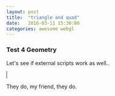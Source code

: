 ```yaml
---
layout: post
title:  "triangle and quad"
date:   2016-03-11 15:30:00
categories: awesome webgl
---
```

### Test 4 Geometry

Let's see if external scripts work as well..

<script type="text/javascript" src="../../../../../scripts/glMatrix-0.9.5.min.js"></script>
<canvas id="renderMe"  style="border: 1px solid grey;" width="640" height="480"></canvas>

<!-- SHADERS -->
<!-- Fragment Shader -->
<script id="shader-fs" type="x-shader/x-fragment">
  precision mediump float;

  void main(void) {
    gl_FragColor = vec4(1.0, 1.0, 1.0, 1.0);
  }
</script>

<!-- Vertex Shader -->
<script id="shader-vs" type="x-shader/x-vertex">
  attribute vec3 aVertexPosition;

  uniform mat4 uMVMatrix;
  uniform mat4 uPMatrix;

  void main(void) {
    gl_Position = uPMatrix * uMVMatrix * vec4(aVertexPosition, 1.0);
  }
</script>

<script type="text/javascript">

  var gl;
  function initGL(canvas) {
      try {
          gl = canvas.getContext("experimental-webgl");
          gl.viewportWidth = canvas.width;
          gl.viewportHeight = canvas.height;
      } catch (e) {
      }
      if (!gl) {
          alert("Could not initialise WebGL, sorry :-(");
      }
  }

// !! getShader ersetzen durch Variante aus fragment?? Dann auch shader als extra file??
  function getShader(gl, id) {
    var shaderScript = document.getElementById(id);
    var shaderText = shaderScript.text;

    var shader;
    if (shaderScript.type == "x-shader/x-fragment") {
      shader = gl.createShader(gl.FRAGMENT_SHADER);
    } else if (shaderScript.type == "x-shader/x-vertex") {
      shader = gl.createShader(gl.VERTEX_SHADER);
    } else {
      return null
    }

    gl.shaderSource(shader, shaderText);
    gl.compileShader(shader);

    if (!gl.getShaderParameter(shader, gl.COMPILE_STATUS)) {
      alert(gl.getShaderInfoLog(shader));
      return null;
    }

    return shader;
  }


  var shaderProgram;

  function initShaders() {
    var fragmentShader = getShader(gl, "shader-fs");
    var vertexShader = getShader(gl, "shader-vs");

    shaderProgram = gl.createProgram();
    gl.attachShader(shaderProgram, vertexShader);
    gl.attachShader(shaderProgram, fragmentShader);
    gl.linkProgram(shaderProgram);

    if (!gl.getProgramParameter(shaderProgram, gl.LINK_STATUS)) {
      alert("Could not initialise shaders");
    }

    gl.useProgram(shaderProgram);

    shaderProgram.vertexPositionAttribute = gl.getAttribLocation(shaderProgram, "aVertexPosition");
    gl.enableVertexAttribArray(shaderProgram.vertexPositionAttribute);

    shaderProgram.pMatrixUniform = gl.getUniformLocation(shaderProgram, "uPMatrix");
    shaderProgram.mvMatrixUniform = gl.getUniformLocation(shaderProgram, "uMVMatrix");
  }

  var mvMatrix = mat4.create();
  var pMatrix = mat4.create();

  function setMatrixUniforms() {
    gl.uniformMatrix4fv(shaderProgram.pMatrixUniform, false, pMatrix);
    gl.uniformMatrix4fv(shaderProgram.mvMatrixUniform, false, mvMatrix);
  }

  var triangleVertexPositionBuffer, squareVertexPositionBuffer;

  function initBuffers() {
    triangleVertexPositionBuffer = gl.createBuffer();
    gl.bindBuffer(gl.ARRAY_BUFFER, triangleVertexPositionBuffer);
    var vertices = [
       0.0,  1.0,  0.0,
      -1.0, -1.0,  0.0,
       1.0, -1.0,  0.0
    ];
    gl.bufferData(gl.ARRAY_BUFFER, new Float32Array(vertices), gl.STATIC_DRAW);
    triangleVertexPositionBuffer.itemSize = 3;
    triangleVertexPositionBuffer.numItems = 3;

    squareVertexPositionBuffer = gl.createBuffer();
    gl.bindBuffer(gl.ARRAY_BUFFER, squareVertexPositionBuffer);
    vertices = [
       1.0,  1.0,  0.0,
      -1.0,  1.0,  0.0,
       1.0, -1.0,  0.0,
      -1.0, -1.0,  0.0
    ];
    gl.bufferData(gl.ARRAY_BUFFER, new Float32Array(vertices), gl.STATIC_DRAW);
    squareVertexPositionBuffer.itemSize = 3;
    squareVertexPositionBuffer.numItems = 4;
  }

  function drawScene(){
    gl.viewport(0, 0, gl.viewportWidth, gl.viewportHeight);
    gl.clear(gl.COLOR_BUFFER_BIT | gl.DEPTH_BUFFER_BIT);

    mat4.perspective(45, gl.viewportWidth / gl.viewportHeight, 0.1, 100.0, pMatrix);

    mat4.identity(mvMatrix);

    mat4.translate(mvMatrix, [-1.5, 0.0, -7.0]);
    gl.bindBuffer(gl.ARRAY_BUFFER, triangleVertexPositionBuffer);
    gl.vertexAttribPointer(shaderProgram.vertexPositionAttribute, triangleVertexPositionBuffer.itemSize, gl.FLOAT, false, 0, 0);
    setMatrixUniforms();
    gl.drawArrays(gl.TRIANGLE_STRIP, 0, triangleVertexPositionBuffer.numItems);

    mat4.translate(mvMatrix, [3.0, 0.0, 0.0]);
    gl.bindBuffer(gl.ARRAY_BUFFER, squareVertexPositionBuffer);
    gl.vertexAttribPointer(shaderProgram.vertexPositionAttribute, squareVertexPositionBuffer.itemSize, gl.FLOAT, false, 0, 0);
    setMatrixUniforms();
    gl.drawArrays(gl.TRIANGLE_STRIP, 0, squareVertexPositionBuffer.numItems);
  }

  document.body.onload=function() {
  var canvas = document.getElementById("renderMe");
  initGL(canvas);
  initShaders();
  initBuffers();

  gl.clearColor(0.0, 0.0, 0.0, 1.0);
  gl.enable(gl.DEPTH_TEST);

  drawScene();
  }
</script>

They do, my friend, they do.
